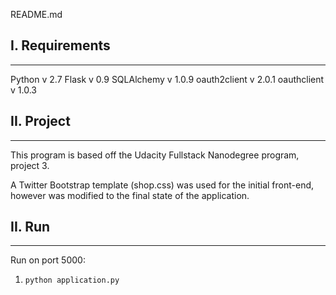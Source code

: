 README.md


## I. Requirements
----------------

Python v 2.7
Flask v 0.9
SQLAlchemy v 1.0.9
oauth2client v 2.0.1
oauthclient v 1.0.3


## II. Project
-----------

This program is based off the Udacity Fullstack Nanodegree program, project 3.

A Twitter Bootstrap template (shop.css) was used for the initial front-end, however was modified to the final state of the application. 


## II. Run
------------------------

Run on port 5000: 
1. `python application.py`
